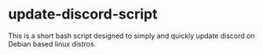 # update-discord-script
This is a short bash script designed to simply and quickly update discord on Debian based linux distros.
